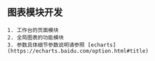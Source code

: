 ## 图表模块开发 
    1. 工作台的页面模块
    2. 全局图表的功能模块
    3. 参数具体细节参数说明请参照 [echarts](https://echarts.baidu.com/option.html#title)
